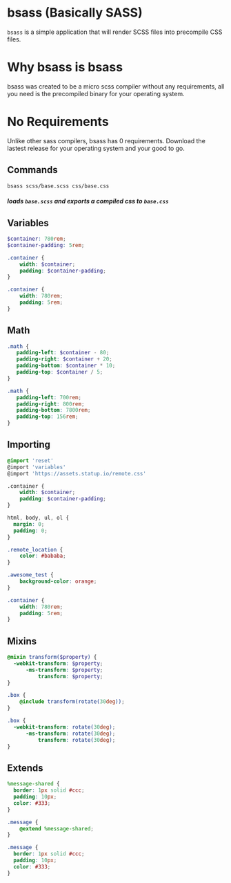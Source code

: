 # bsass (Basically SASS)
`bsass` is a simple application that will render SCSS files into precompile CSS files.


# Why bsass is bsass
bsass was created to be a micro scss compiler without any requirements, all you need is the precompiled binary for your operating system.


# No Requirements
Unlike other sass compilers, bsass has 0 requirements. Download the lastest release for your operating system and your good to go.

## Commands
```
bsass scss/base.scss css/base.css
```
##### loads `base.scss` and exports a compiled css to `base.css`

## Variables
```scss
$container: 780rem;
$container-padding: 5rem;
```
```scss
.container {
    width: $container;
    padding: $container-padding;
}
```
```css
.container {
    width: 780rem;
    padding: 5rem;
}
```

## Math
```scss
.math {
   padding-left: $container - 80;
   padding-right: $container + 20;
   padding-bottom: $container * 10;
   padding-top: $container / 5;
}
```
```css
.math {
   padding-left: 700rem;
   padding-right: 800rem;
   padding-bottom: 7800rem;
   padding-top: 156rem;
}
```

## Importing
```scss
@import 'reset'
@import 'variables'
@import 'https://assets.statup.io/remote.css'

.container {
    width: $container;
    padding: $container-padding;
}
```
```css
html, body, ul, ol {
  margin: 0;
  padding: 0;
}

.remote_location {
    color: #bababa;
}

.awesome_test {
    background-color: orange;
}

.container {
    width: 780rem;
    padding: 5rem;
}
```

## Mixins
```scss
@mixin transform($property) {
  -webkit-transform: $property;
      -ms-transform: $property;
          transform: $property;
}
```
```scss
.box {
    @include transform(rotate(30deg));
}
```
```css
.box {
  -webkit-transform: rotate(30deg);
      -ms-transform: rotate(30deg);
          transform: rotate(30deg);
}
```

## Extends
```scss
%message-shared {
  border: 1px solid #ccc;
  padding: 10px;
  color: #333;
}
```
```scss
.message {
    @extend %message-shared;
}
```
```css
.message {
  border: 1px solid #ccc;
  padding: 10px;
  color: #333;
}
```

